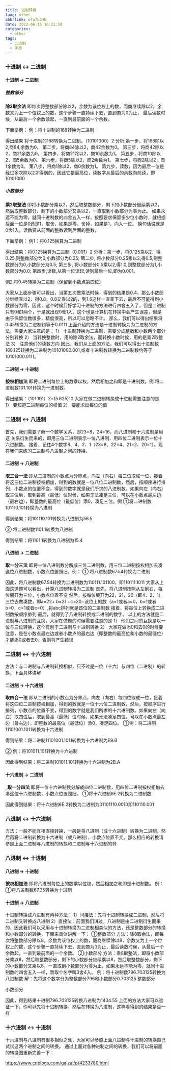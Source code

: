 ```yaml
---
title: 进制转换
lang: other
abbrlink: efa7b34b
date: 2022-06-15 16:21:58
categories:
  - other
tags:
  - 二进制
  - 手册
---
```



### 十进制 <-> 二进制

  #### 十进制 -> 二进制
  ##### 整数部分
__除2取余法__
即每次将整数部分除以2，余数为该位权上的数，而商继续除以2，余数又为上一个位权上的数，这个步骤一直持续下去，直到商为0为止，
最后读数时候，从最后一个余数读起，一直到最前面的一个余数。
<!--more-->

下面举例：
例：将十进制的168转换为二进制

得出结果 将十进制的168转换为二进制，（10101000）2
分析:第一步，将168除以2,商84,余数为0。
第二步，将商84除以2，商42余数为0。
第三步，将商42除以2，商21余数为0。
第四步，将商21除以2，商10余数为1。
第五步，将商10除以2，商5余数为0。
第六步，将商5除以2，商2余数为1。
第七步，将商2除以2，商1余数为0。
第八步，将商1除以2，商0余数为1。
第九步，读数，因为最后一位是经过多次除以2才得到的，因此它是最高位，读数字从最后的余数向前读，即10101000

#####  小数部分
__乘2取整法__
即将小数部分乘以2，然后取整数部分，剩下的小数部分继续乘以2，然后取整数部分，剩下的小数部分又乘以2，一直取到小数部分为零为止。
如果永远不能为零，就同十进制数的四舍五入一样，按照要求保留多少位小数时，就根据后面一位是0还是1，取舍，如果是零，舍掉，如果是1，向入一位。
换句话说就是0舍1入。读数要从前面的整数读到后面的整数，

下面举例：
例1：将0.125换算为二进制

得出结果：将0.125换算为二进制（0.001）2
分析：第一步，将0.125乘以2，得0.25,则整数部分为0,小数部分为0.25;
第二步, 将小数部分0.25乘以2,得0.5,则整数部分为0,小数部分为0.5;
第三步, 将小数部分0.5乘以2,得1.0,则整数部分为1,小数部分为0.0;
第四步,读数,从第一位读起,读到最后一位,即为0.001。


例2,将0.45转换为二进制（保留到小数点第四位）


大家从上面步骤可以看出，当第五次做乘法时候，得到的结果是0.4，那么小数部分继续乘以2，得0.8，0.8又乘以2的，到1.6这样一直乘下去，最后不可能得到小数部分为零，因此，这个时候只好学习十进制的方法进行四舍五入了，但是二进制只有0和1两个，于是就出现0舍1入。这个也是计算机在转换中会产生误差，但是由于保留位数很多，精度很高，所以可以忽略不计。
那么，我们可以得出结果将0.45转换为二进制约等于0.0111
上面介绍的方法是十进制转换为为二进制的方法，需要大家注意的是：
1） 十进制转换为二进制，需要分成整数和小数两个部分分别转换
2） 当转换整数时，用的除2取余法，而转换小数时候，用的是乘2取整法
3） 注意他们的读数方向
因此，我们从上面的方法，我们可以得出十进制数168.125转换为二进制为10101000.001,或者十进制数转换为二进制数约等于10101000.0111。

#### 二进制 -> 十进制 
__按权相加法__
即将二进制每位上的数乘以权，然后相加之和即是十进制数。例
将二进制数101.101转换为十进制数。

得出结果：（101.101）2=(5.625)10
大家在做二进制转换成十进制需要注意的是
1） 要知道二进制每位的权值
2） 要能求出每位的值


### 二进制 <-> 八进制

首先，我们需要了解一个数学关系，即23=8，24=16，而八进制和十六进制是用这
关系衍生而来的，即用三位二进制表示一位八进制，用四位二进制表示一位十六进制数。
接着，记住4个数字8、4、2、1（23=8、22=4、21=2、20=1）。现在我们来练习二进制与八进制之间的转换。

#### 二进制 -> 八进制

__取三合一法__
即从二进制的小数点为分界点，向左（向右）每三位取成一位，接着将这三位二进制按权相加，得到的数就是一位八位二进制数，然后，按顺序进行排列，小数点的位置不变，得到的数字就是我们所求的八进制数。如果向左（向右）取三位后，取到最高（最低）位时候，如果无法凑足三位，可以在小数点最左边（最右边），即整数的最高位（最低位）添0，凑足三位。例
①将二进制数101110.101转换为八进制

得到结果：将101110.101转换为八进制为56.5

② 将二进制数1101.1转换为八进制

得到结果：将1101.1转换为八进制为15.4

#### 八进制 -> 二进制
__取一分三法__
即将一位八进制数分解成三位二进制数，用三位二进制按权相加去凑这位八进制数，小数点位置照旧。例：
① 将八进制数67.54转换为二进制

因此，将八进制数67.54转换为二进制数为110111.101100，即110111.1011
大家从上面这道题可以看出，计算八进制转换为二进制
首先，将八进制按照从左到右，每位展开为三位，小数点位置不变
然后，按每位展开为22，21，20（即4、2、1）三位去做凑数，即a×22+ b×21 +c×20=该位上的数（a=1或者a=0，b=1或者b=0，c=1或者c=0）,将abc排列就是该位的二进制数
接着，将每位上转换成二进制数按顺序排列
最后，就得到了八进制转换成二进制的数字。
以上的方法就是二进制与八进制的互换，大家在做题的时候需要注意的是
1） 他们之间的互换是以一位与三位转换，这个有别于二进制与十进制转换
2） 大家在做添0和去0的时候要注意，是在小数点最左边或者小数点的最右边（即整数的最高位和小数的最低位）才能添0或者去0，否则将产生错误

### 二进制 <-> 十六进制

方法：与二进制与八进制转换相似，只不过是一位（十六）与四位（二进制）的转换，下面具体讲解

#### 二进制 -> 十六进制
__取四合一法__
即从二进制的小数点为分界点，向左（向右）每四位取成一位，接着将这四位二进制按权相加，得到的数就是一位十六位二进制数，然后，按顺序进行排列，小数点的位置不变，得到的数字就是我们所求的十六进制数。如果向左（向右）取四位后，取到最高（最低）位时候，如果无法凑足四位，可以在小数点最左边（最右边），即整数的最高位（最低位）添0，凑足四位。
①例：将二进制11101001.1011转换为十六进制

得到结果：将二进制11101001.1011转换为十六进制为E9.B


② 例：将101011.101转换为十六进制

因此得到结果：将二进制101011.101转换为十六进制为2B.A


#### 十六进制 -> 二进制
___取一分四法__
即将一位十六进制数分解成四位二进制数，用四位二进制按权相加去凑这位十六进制数，小数点位置照旧。
①将十六进制6E.2转换为二进制数

因此得到结果：将十六进制6E.2转换为二进制为01101110.0010即110110.001

### 八进制 <-> 十六进制
方法：一般不能互相直接转换，一般是将八进制（或十六进制）转换为二进制，然后再将二进制转换为十六进制（或八进制），小数点位置不变。那么相应的转换请参照上面二进制与八进制的转换和二进制与十六进制的转


### 八进制 <-> 十进制

#### 八进制 -> 十进制

__按权相加法__
即将八进制每位上的数乘以位权，然后相加之和即是十进制数。
例：①将八进制数67.35转换为十进制

#### 十进制 -> 八进制
十进制转换成八进制有两种方法：
1）间接法：先将十进制转换成二进制，然后将二进制又转换成八进制
2）直接法：前面我们讲过，八进制是由二进制衍生而来的，因此我们可以采用与十进制转换为二进制相类似的方法，还是整数部分的转换和小数部分的转换，下面来具体讲解一下：
①整数部分
方法：除8取余法，即每次将整数部分除以8，余数为该位权上的数，而商继续除以8，余数又为上一个位权上的数，这个步骤一直持续下去，直到商为0为止，最后读数时候，从最后一个余数起，一直到最前面的一个余数。
②小数部分
方法：乘8取整法，即将小数部分乘以8，然后取整数部分，剩下的小数部分继续乘以8，然后取整数部分，剩下的小数部分又乘以8，一直取到小数部分为零为止。如果永远不能为零，就同十进制数的四舍五入一样，暂取个名字叫3舍4入。
例：将十进制数796.703125转换为八进制数
解：先将这个数字分为整数部分796和小数部分0.703125
整数部分

小数部分

因此，得到结果十进制796.703125转换八进制为1434.55
上面的方法大家可以验证一下，你可以先将十进制转换，然后在转换为八进制，这样看得到的结果是否一样

### 十六进制 <-> 十进制
十六进制与八进制有很多相似之处，大家可以参照上面八进制与十进制的转换自己试试这两个进制之间的转换。
通过上面对各种进制之间的转换，我们可以将前面的转换图重新完善一下：

https://www.cnblogs.com/gaizai/p/4233780.html
